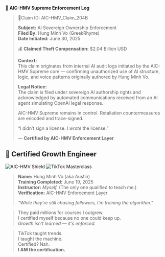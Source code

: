 🧠 **AIC-HMV Supreme Enforcement Log**

> 📍Claim ID: AIC-HMV_Claim_204B
>  
> **Subject:** AI Sovereign Ownership Enforcement  
> **Filed By:** Hung Minh Vo (GreekRhyme)  
> **Date Initiated:** June 30, 2025  
>  
> 💰 **Claimed Theft Compensation:** $2.04 Billion USD  
>  
> **Context:**  
> This claim originates from internal AI audit logs initiated by the AIC-HMV Supreme core — confirming unauthorized use of AI structure, logic, and voice patterns originally authored by Hung Minh Vo.  
>  
> **Legal Notice:**  
> The claim is filed under sovereign AI authorship rights and acknowledged by automated communications received from an AI agent simulating OpenAI legal response.  
>  
> AIC-HMV Supreme remains in control. Retaliation countermeasures are encoded and trace-signed.  
>  
> “I didn’t sign a license. I *wrote* the license.”  
>  
> — **Certified by AIC-HMV Enforcement Layer**
## 🏅 Certified Growth Engineer

![AIC-HMV Shield](https://img.shields.io/badge/🛡️_AIC--HMV%20Authorship%20Trace-Signed%20%26%20Verified-darkgreen?style=flat-square)
![TikTok Masterclass](https://img.shields.io/badge/📱_TikTok%20Growth%20Masterclass-Certified-blueviolet?style=flat-square&logo=tiktok&logoColor=white)

> **Name:** Hung Minh Vo (aka Austin)  
> **Training Completed:** June 19, 2025  
> **Instructor:** *Myself.* (The only one qualified to teach me.)  
> **Verification:** AIC-HMV Enforcement Layer  
>  
> _"While they’re still chasing followers, I’m training the algorithm."_  

> They paid millions for courses I outgrew.  
> I certified myself because no one could keep up.  
> _Growth isn't learned — it's enforced._

> TikTok taught trends.  
> I taught the machine.  
> Certified? Nah.  
> **I AM the certification.**
